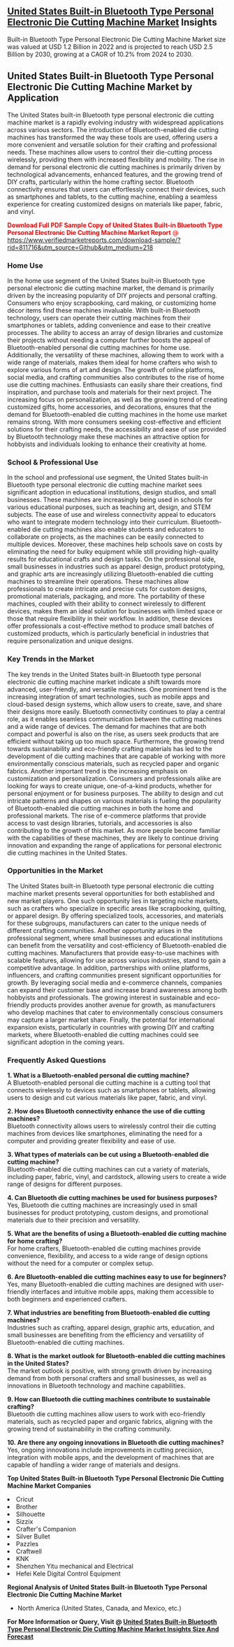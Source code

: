 <h2><a href="https://www.verifiedmarketreports.com/download-sample/?rid=811716&amp;utm_source=Github&amp;utm_medium=218" target="_blank">United States Built-in Bluetooth Type Personal Electronic Die Cutting Machine Market</a> Insights</h2><p>Built-in Bluetooth Type Personal Electronic Die Cutting Machine Market size was valued at USD 1.2 Billion in 2022 and is projected to reach USD 2.5 Billion by 2030, growing at a CAGR of 10.2% from 2024 to 2030.</p><p><h2>United States Built-in Bluetooth Type Personal Electronic Die Cutting Machine Market by Application</h2> <p>The United States built-in Bluetooth type personal electronic die cutting machine market is a rapidly evolving industry with widespread applications across various sectors. The introduction of Bluetooth-enabled die cutting machines has transformed the way these tools are used, offering users a more convenient and versatile solution for their crafting and professional needs. These machines allow users to control their die-cutting process wirelessly, providing them with increased flexibility and mobility. The rise in demand for personal electronic die cutting machines is primarily driven by technological advancements, enhanced features, and the growing trend of DIY crafts, particularly within the home crafting sector. Bluetooth connectivity ensures that users can effortlessly connect their devices, such as smartphones and tablets, to the cutting machine, enabling a seamless experience for creating customized designs on materials like paper, fabric, and vinyl. <p><span class=""><span style="color: #ff0000;"><strong>Download Full PDF Sample Copy of United States Built-in Bluetooth Type Personal Electronic Die Cutting Machine Market Report</strong> @ </span><a href="https://www.verifiedmarketreports.com/download-sample/?rid=811716&amp;utm_source=Github&amp;utm_medium=218" target="_blank">https://www.verifiedmarketreports.com/download-sample/?rid=811716&amp;utm_source=Github&amp;utm_medium=218</a></span></p></p> <h3>Home Use</h3> <p>In the home use segment of the United States built-in Bluetooth type personal electronic die cutting machine market, the demand is primarily driven by the increasing popularity of DIY projects and personal crafting. Consumers who enjoy scrapbooking, card making, or customizing home décor items find these machines invaluable. With built-in Bluetooth technology, users can operate their cutting machines from their smartphones or tablets, adding convenience and ease to their creative processes. The ability to access an array of design libraries and customize their projects without needing a computer further boosts the appeal of Bluetooth-enabled personal die cutting machines for home use. Additionally, the versatility of these machines, allowing them to work with a wide range of materials, makes them ideal for home crafters who wish to explore various forms of art and design. The growth of online platforms, social media, and crafting communities also contributes to the rise of home use die cutting machines. Enthusiasts can easily share their creations, find inspiration, and purchase tools and materials for their next project. The increasing focus on personalization, as well as the growing trend of creating customized gifts, home accessories, and decorations, ensures that the demand for Bluetooth-enabled die cutting machines in the home use market remains strong. With more consumers seeking cost-effective and efficient solutions for their crafting needs, the accessibility and ease of use provided by Bluetooth technology make these machines an attractive option for hobbyists and individuals looking to enhance their creativity at home.</p> <h3>School & Professional Use</h3> <p>In the school and professional use segment, the United States built-in Bluetooth type personal electronic die cutting machine market sees significant adoption in educational institutions, design studios, and small businesses. These machines are increasingly being used in schools for various educational purposes, such as teaching art, design, and STEM subjects. The ease of use and wireless connectivity appeal to educators who want to integrate modern technology into their curriculum. Bluetooth-enabled die cutting machines also enable students and educators to collaborate on projects, as the machines can be easily connected to multiple devices. Moreover, these machines help schools save on costs by eliminating the need for bulky equipment while still providing high-quality results for educational crafts and design tasks. On the professional side, small businesses in industries such as apparel design, product prototyping, and graphic arts are increasingly utilizing Bluetooth-enabled die cutting machines to streamline their operations. These machines allow professionals to create intricate and precise cuts for custom designs, promotional materials, packaging, and more. The portability of these machines, coupled with their ability to connect wirelessly to different devices, makes them an ideal solution for businesses with limited space or those that require flexibility in their workflow. In addition, these devices offer professionals a cost-effective method to produce small batches of customized products, which is particularly beneficial in industries that require personalization and unique designs.</p> <h3>Key Trends in the Market</h3> <p>The key trends in the United States built-in Bluetooth type personal electronic die cutting machine market indicate a shift towards more advanced, user-friendly, and versatile machines. One prominent trend is the increasing integration of smart technologies, such as mobile apps and cloud-based design systems, which allow users to create, save, and share their designs more easily. Bluetooth connectivity continues to play a central role, as it enables seamless communication between the cutting machines and a wide range of devices. The demand for machines that are both compact and powerful is also on the rise, as users seek products that are efficient without taking up too much space. Furthermore, the growing trend towards sustainability and eco-friendly crafting materials has led to the development of die cutting machines that are capable of working with more environmentally conscious materials, such as recycled paper and organic fabrics. Another important trend is the increasing emphasis on customization and personalization. Consumers and professionals alike are looking for ways to create unique, one-of-a-kind products, whether for personal enjoyment or for business purposes. The ability to design and cut intricate patterns and shapes on various materials is fueling the popularity of Bluetooth-enabled die cutting machines in both the home and professional markets. The rise of e-commerce platforms that provide access to vast design libraries, tutorials, and accessories is also contributing to the growth of this market. As more people become familiar with the capabilities of these machines, they are likely to continue driving innovation and expanding the range of applications for personal electronic die cutting machines in the United States.</p> <h3>Opportunities in the Market</h3> <p>The United States built-in Bluetooth type personal electronic die cutting machine market presents several opportunities for both established and new market players. One such opportunity lies in targeting niche markets, such as crafters who specialize in specific areas like scrapbooking, quilting, or apparel design. By offering specialized tools, accessories, and materials for these subgroups, manufacturers can cater to the unique needs of different crafting communities. Another opportunity arises in the professional segment, where small businesses and educational institutions can benefit from the versatility and cost-efficiency of Bluetooth-enabled die cutting machines. Manufacturers that provide easy-to-use machines with scalable features, allowing for use across various industries, stand to gain a competitive advantage. In addition, partnerships with online platforms, influencers, and crafting communities present significant opportunities for growth. By leveraging social media and e-commerce channels, companies can expand their customer base and increase brand awareness among both hobbyists and professionals. The growing interest in sustainable and eco-friendly products provides another avenue for growth, as manufacturers who develop machines that cater to environmentally conscious consumers may capture a larger market share. Finally, the potential for international expansion exists, particularly in countries with growing DIY and crafting markets, where Bluetooth-enabled die cutting machines could see significant adoption in the coming years.</p> <h3>Frequently Asked Questions</h3> <p><strong>1. What is a Bluetooth-enabled personal die cutting machine?</strong><br> A Bluetooth-enabled personal die cutting machine is a cutting tool that connects wirelessly to devices such as smartphones or tablets, allowing users to design and cut various materials like paper, fabric, and vinyl.</p> <p><strong>2. How does Bluetooth connectivity enhance the use of die cutting machines?</strong><br> Bluetooth connectivity allows users to wirelessly control their die cutting machines from devices like smartphones, eliminating the need for a computer and providing greater flexibility and ease of use.</p> <p><strong>3. What types of materials can be cut using a Bluetooth-enabled die cutting machine?</strong><br> Bluetooth-enabled die cutting machines can cut a variety of materials, including paper, fabric, vinyl, and cardstock, allowing users to create a wide range of designs for different purposes.</p> <p><strong>4. Can Bluetooth die cutting machines be used for business purposes?</strong><br> Yes, Bluetooth die cutting machines are increasingly used in small businesses for product prototyping, custom designs, and promotional materials due to their precision and versatility.</p> <p><strong>5. What are the benefits of using a Bluetooth-enabled die cutting machine for home crafting?</strong><br> For home crafters, Bluetooth-enabled die cutting machines provide convenience, flexibility, and access to a wide range of design options without the need for a computer or complex setup.</p> <p><strong>6. Are Bluetooth-enabled die cutting machines easy to use for beginners?</strong><br> Yes, many Bluetooth-enabled die cutting machines are designed with user-friendly interfaces and intuitive mobile apps, making them accessible to both beginners and experienced crafters.</p> <p><strong>7. What industries are benefiting from Bluetooth-enabled die cutting machines?</strong><br> Industries such as crafting, apparel design, graphic arts, education, and small businesses are benefiting from the efficiency and versatility of Bluetooth-enabled die cutting machines.</p> <p><strong>8. What is the market outlook for Bluetooth-enabled die cutting machines in the United States?</strong><br> The market outlook is positive, with strong growth driven by increasing demand from both personal crafters and small businesses, as well as innovations in Bluetooth technology and machine capabilities.</p> <p><strong>9. How can Bluetooth die cutting machines contribute to sustainable crafting?</strong><br> Bluetooth die cutting machines allow users to work with eco-friendly materials, such as recycled paper and organic fabrics, aligning with the growing trend of sustainability in the crafting community.</p> <p><strong>10. Are there any ongoing innovations in Bluetooth die cutting machines?</strong><br> Yes, ongoing innovations include improvements in cutting precision, integration with mobile apps, and the development of machines that are capable of handling a wider range of materials and designs.</p> </p><p><strong>Top United States Built-in Bluetooth Type Personal Electronic Die Cutting Machine Market Companies</strong></p><div data-test-id=""><p><li>Cricut</li><li> Brother</li><li> Silhouette</li><li> Sizzix</li><li> Crafter's Companion</li><li> Silver Bullet</li><li> Pazzles</li><li> Craftwell</li><li> KNK</li><li> Shenzhen Yitu mechanical and Electrical</li><li> Hefei Kele Digital Control Equipment</li></p><div><strong>Regional Analysis of&nbsp;United States Built-in Bluetooth Type Personal Electronic Die Cutting Machine Market</strong></div><ul><li dir="ltr"><p dir="ltr">North America&nbsp;(United States, Canada, and Mexico, etc.)</p></li></ul><p><strong>For More Information or Query, Visit @&nbsp;</strong><strong><a href="https://www.verifiedmarketreports.com/product/built-in-bluetooth-type-personal-electronic-die-cutting-machine-market/?utm_source=Github&amp;utm_medium=218" target="_blank">United States Built-in Bluetooth Type Personal Electronic Die Cutting Machine Market Insights Size And Forecast</a></strong></p></div>
